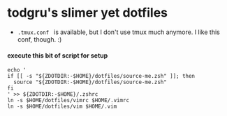 # todgru's slimer yet dotfiles

* `.tmux.conf ` is available, but I don't use tmux much anymore. I like this conf, though. :)

#### execute this bit of script for setup 

```
echo '
if [[ -s "${ZDOTDIR:-$HOME}/dotfiles/source-me.zsh" ]]; then
  source "${ZDOTDIR:-$HOME}/dotfiles/source-me.zsh"
fi
' >> ${ZDOTDIR:-$HOME}/.zshrc
ln -s $HOME/dotfiles/vimrc $HOME/.vimrc
ln -s $HOME/dotfiles/vim $HOME/.vim

```
